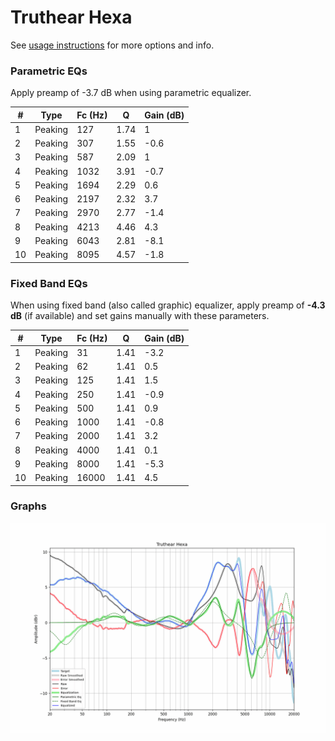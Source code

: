 # Truthear Hexa
See [usage instructions](https://github.com/jaakkopasanen/AutoEq#usage) for more options and info.

### Parametric EQs
Apply preamp of -3.7 dB when using parametric equalizer.

|   # | Type    |   Fc (Hz) |    Q |   Gain (dB) |
|-----|---------|-----------|------|-------------|
|   1 | Peaking |       127 | 1.74 |         1   |
|   2 | Peaking |       307 | 1.55 |        -0.6 |
|   3 | Peaking |       587 | 2.09 |         1   |
|   4 | Peaking |      1032 | 3.91 |        -0.7 |
|   5 | Peaking |      1694 | 2.29 |         0.6 |
|   6 | Peaking |      2197 | 2.32 |         3.7 |
|   7 | Peaking |      2970 | 2.77 |        -1.4 |
|   8 | Peaking |      4213 | 4.46 |         4.3 |
|   9 | Peaking |      6043 | 2.81 |        -8.1 |
|  10 | Peaking |      8095 | 4.57 |        -1.8 |

### Fixed Band EQs
When using fixed band (also called graphic) equalizer, apply preamp of **-4.3 dB** (if available) and set gains manually with these parameters.

|   # | Type    |   Fc (Hz) |    Q |   Gain (dB) |
|-----|---------|-----------|------|-------------|
|   1 | Peaking |        31 | 1.41 |        -3.2 |
|   2 | Peaking |        62 | 1.41 |         0.5 |
|   3 | Peaking |       125 | 1.41 |         1.5 |
|   4 | Peaking |       250 | 1.41 |        -0.9 |
|   5 | Peaking |       500 | 1.41 |         0.9 |
|   6 | Peaking |      1000 | 1.41 |        -0.8 |
|   7 | Peaking |      2000 | 1.41 |         3.2 |
|   8 | Peaking |      4000 | 1.41 |         0.1 |
|   9 | Peaking |      8000 | 1.41 |        -5.3 |
|  10 | Peaking |     16000 | 1.41 |         4.5 |

### Graphs
![](./Truthear%20Hexa.png)
